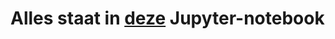 # Alles staat in [deze](http://htmlpreview.github.io/?https://github.com/Nikdwal/finite-fields/blob/master/FiniteFields.html) Jupyter-notebook
